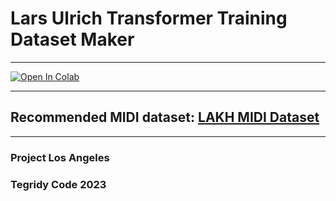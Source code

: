 # Lars Ulrich Transformer Training Dataset Maker

***

[![Open In Colab][colab-badge]][colab-notebook2]

[colab-notebook2]: <https://colab.research.google.com/github/asigalov61/Lars-Ulrich-Transformer/blob/main/Training-Data/Lars_Ulrich_Transformer_Training_Dataset_Maker.ipynb>
[colab-badge]: <https://colab.research.google.com/assets/colab-badge.svg>

***

## Recommended MIDI dataset: [LAKH MIDI Dataset](https://colinraffel.com/projects/lmd/)

***

### Project Los Angeles
### Tegridy Code 2023
